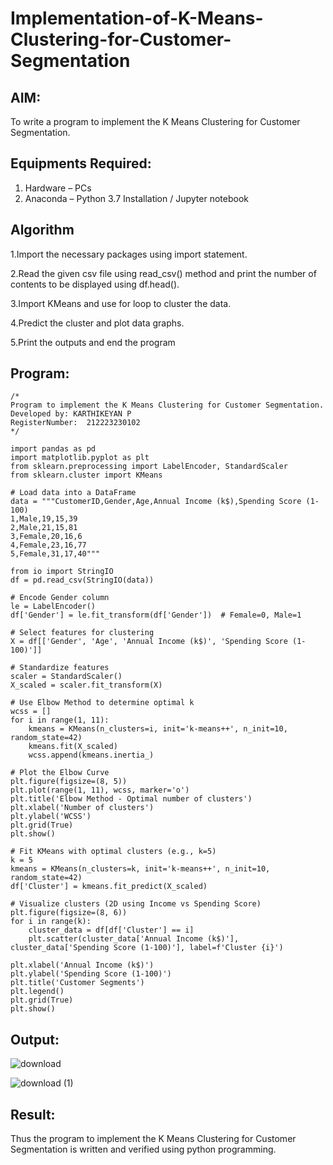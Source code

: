 # Implementation-of-K-Means-Clustering-for-Customer-Segmentation

## AIM:
To write a program to implement the K Means Clustering for Customer Segmentation.

## Equipments Required:
1. Hardware – PCs
2. Anaconda – Python 3.7 Installation / Jupyter notebook

## Algorithm

1.Import the necessary packages using import statement.

2.Read the given csv file using read_csv() method and print the number of contents to be displayed using df.head().

3.Import KMeans and use for loop to cluster the data.

4.Predict the cluster and plot data graphs.

5.Print the outputs and end the program 

## Program:
```
/*
Program to implement the K Means Clustering for Customer Segmentation.
Developed by: KARTHIKEYAN P
RegisterNumber:  212223230102
*/

import pandas as pd
import matplotlib.pyplot as plt
from sklearn.preprocessing import LabelEncoder, StandardScaler
from sklearn.cluster import KMeans

# Load data into a DataFrame
data = """CustomerID,Gender,Age,Annual Income (k$),Spending Score (1-100)
1,Male,19,15,39
2,Male,21,15,81
3,Female,20,16,6
4,Female,23,16,77
5,Female,31,17,40"""

from io import StringIO
df = pd.read_csv(StringIO(data))

# Encode Gender column
le = LabelEncoder()
df['Gender'] = le.fit_transform(df['Gender'])  # Female=0, Male=1

# Select features for clustering
X = df[['Gender', 'Age', 'Annual Income (k$)', 'Spending Score (1-100)']]

# Standardize features
scaler = StandardScaler()
X_scaled = scaler.fit_transform(X)

# Use Elbow Method to determine optimal k
wcss = []
for i in range(1, 11):
    kmeans = KMeans(n_clusters=i, init='k-means++', n_init=10, random_state=42)
    kmeans.fit(X_scaled)
    wcss.append(kmeans.inertia_)

# Plot the Elbow Curve
plt.figure(figsize=(8, 5))
plt.plot(range(1, 11), wcss, marker='o')
plt.title('Elbow Method - Optimal number of clusters')
plt.xlabel('Number of clusters')
plt.ylabel('WCSS')
plt.grid(True)
plt.show()

# Fit KMeans with optimal clusters (e.g., k=5)
k = 5
kmeans = KMeans(n_clusters=k, init='k-means++', n_init=10, random_state=42)
df['Cluster'] = kmeans.fit_predict(X_scaled)

# Visualize clusters (2D using Income vs Spending Score)
plt.figure(figsize=(8, 6))
for i in range(k):
    cluster_data = df[df['Cluster'] == i]
    plt.scatter(cluster_data['Annual Income (k$)'], cluster_data['Spending Score (1-100)'], label=f'Cluster {i}')

plt.xlabel('Annual Income (k$)')
plt.ylabel('Spending Score (1-100)')
plt.title('Customer Segments')
plt.legend()
plt.grid(True)
plt.show()

```

## Output:

![download](https://github.com/user-attachments/assets/a59f3940-53a4-4d89-949a-5d8379524c68)

![download (1)](https://github.com/user-attachments/assets/c9fcec90-2756-4a45-aaff-af89ffc8722c)


## Result:
Thus the program to implement the K Means Clustering for Customer Segmentation is written and verified using python programming.
